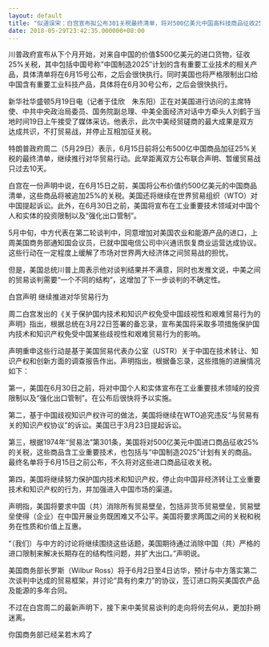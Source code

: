```yaml
---
layout: default
title: "似道误宋：白宫宣布拟公布301关税最终清单，将对500亿美元中国高科技商品征收25%关税"
date: 2018-05-29T23:42:35.000000+08:00
---
```


川普政府宣布从下个月开始，对来自中国的价值$500亿美元的进口货物，征收25%关税，其中包括中国号称”中国制造2025″计划的含有重要工业技术的相关产品，具体清单将在6月15号公布，之后会很快执行。同时美国也将严格限制出口给中国含有重要工业科技产品，具体将在6月30号公布，之后会很快执行。 

新华社华盛顿5月19日电（记者于佳欣　朱东阳）正在对美国进行访问的主席特使、中共中央政治局委员、国务院副总理、中美全面经济对话中方牵头人刘鹤于当地时间19日上午接受了媒体采访。他表示，此次中美经贸磋商的最大成果是双方达成共识，不打贸易战，并停止互相加征关税。 

特朗普政府周二（5月29日）表示，6月15日前将公布500亿中国商品加征25%关税的最终清单，继续推行对华贸易行动。此举距离双方公布联合声明、暂缓贸易战只过去10天。

白宫在一份声明中说，在6月15日之前，美国将公布价值约500亿美元的中国商品清单，这些商品将被追加25%的关税。美国还将继续在世界贸易组织（WTO）对中国提起诉讼。此外，在6月30日之前，美国将宣布在工业重要技术领域对中国个人和实体的投资限制以及“强化出口管制”。

5月中旬，中方代表在第二轮谈判中，同意增加对美国农业和能源产品的进口，上周美国商务部通知国会议员，已就中国电信公司中兴通讯恢复商业运营达成协议。这些行动在一定程度上缓解了市场对世界两大经济体之间贸易战的担忧。

但是，美国总统川普上周表示他对谈判结果并不满意，同时也发推文说，中美之间的贸易谈判需要“一个不同的结构”，这增加了下一步谈判的不确定性。

白宫声明 继续推进对华贸易行为

周二白宫发出的《关于保护国内技术和知识产权免受中国歧视性和艰难贸易行为的声明》指出，根据总统在3月22日签署的备忘录，宣布美国将采取多项措施保护国内技术和知识产权免受中国某些歧视性和艰难贸易行为的影响。

声明重申这些行动是基于美国贸易代表办公室（USTR）关于中国在技术转让、知识产权和创新方面的调查报告作出。声明指出，根据备忘录，这些措施的进展情况如下：

第一，美国在6月30日之前，将对中国个人和实体宣布在工业重要技术领域的投资限制以及“强化出口管制”。在公布后很快将予以实施。

第二，基于中国歧视知识产权许可的做法，美国将继续在WTO追究违反“与贸易有关的知识产权协议”的诉讼。美国已于3月23日提起诉讼。

第三，根据1974年“贸易法”第301条，美国将对500亿美元中国进口商品征收25%的关税，这些商品含工业重要技术，也包括与“中国制造2025”计划有关的商品。最终名单将于6月15日之前公布，不久将对这些进口商品征收关税。

第四，美国将继续努力保护国内技术和知识产权，停止向中国非经济转让工业重要技术和知识产权的行为，并加强进入中国市场的渠道。

声明指，美国将要求中国（共）消除所有贸易壁垒，包括非货币贸易壁垒，贸易壁垒使得（企业）在中国开展业务既困难又不公平。美国将要求两国之间的关税和税务在性质和价值上互惠。

“（我们）与中方的讨论将继续围绕这些话题，美国期待通过消除中国（共）严格的进口限制来解决长期存在的结构性问题，并扩大出口。”声明说。

美国商务部长罗斯（Wilbur Ross）将于6月2日至4日访华，预计与中方落实第二次谈判中达成的贸易框架，并讨论“具有约束力”的协议，签订进口购买美国农产品及能源的多年合同。

不过在白宫周二的最新声明下，接下来中美贸易谈判的走向将何去何从，更加扑朔迷离。

你国商务部已经呆若木鸡了

